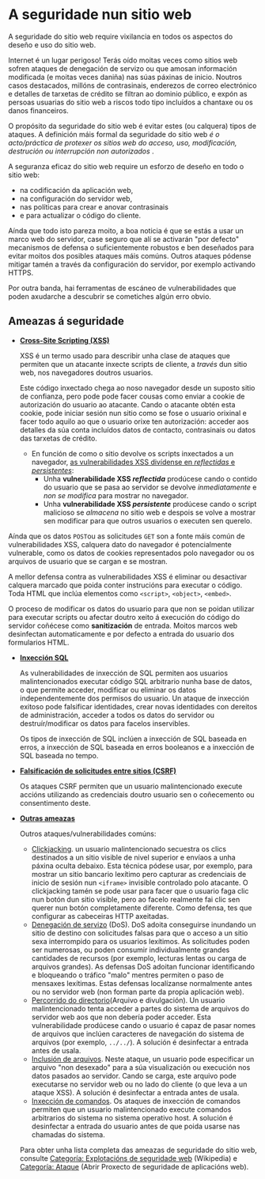 # A seguridade nun sitio web

A seguridade do sitio web require vixilancia en todos os aspectos do deseño e uso do sitio web. 

Internet é un lugar perigoso! Terás oído moitas veces como sitios web sofren ataques de denegación de servizo ou que amosan información modificada (e moitas veces daniña) nas súas páxinas de inicio. Noutros casos destacados, millóns de contrasinais, enderezos de correo electrónico e detalles de tarxetas de crédito se filtran ao dominio público, e expón as persoas usuarias do sitio web a riscos todo tipo incluídos a chantaxe ou os danos financeiros.

O propósito da seguridade do sitio web é evitar estes (ou calquera) tipos de ataques. A definición máis formal da seguridade do sitio web *é o acto/práctica de protexer os sitios web do acceso, uso, modificación, destrución ou interrupción non autorizados* .

A seguranza eficaz do sitio web require un esforzo de deseño en todo o sitio web: 

- na codificación da aplicación web, 
- na configuración do servidor web, 
- nas políticas para crear e anovar contrasinais
- e para actualizar o código do cliente. 

Aínda que todo isto pareza moito, a boa noticia é que se estás a usar un marco web do servidor, case seguro que alí se activarán "por defecto" mecanismos de defensa o suficientemente robustos e ben deseñados para evitar moitos dos posibles ataques máis comúns. Outros ataques pódense mitigar tamén a través da configuración do servidor, por exemplo activando HTTPS. 

Por outra banda, hai ferramentas de escáneo de vulnerabilidades que poden axudarche a descubrir se cometiches algún erro obvio.

## Ameazas á seguridade

- **[Cross-Site Scripting (XSS)](https://developer.mozilla.org/en-US/docs/Learn/Server-side/First_steps/Website_security#cross-site_scripting_xss)**

  XSS é un termo usado para describir unha clase de ataques que permiten que un atacante inxecte scripts de cliente, a *través* dun sitio web, nos navegadores doutros usuarios.

  Este código inxectado chega ao noso navegador desde un suposto sitio de confianza, pero pode pode facer cousas como enviar a cookie de autorización do usuario ao atacante. Cando o atacante obtén esta cookie, pode iniciar sesión nun sitio como se fose o usuario orixinal e facer todo aquilo ao que o usuario orixe ten autorización: acceder aos detalles da súa conta incluídos datos de contacto, contrasinais ou  datos das tarxetas de crédito.

  - En función de como o sitio devolve os scripts inxectados a un navegador, [as vulnerabilidades XSS divídense en *reflectidas* e *persistentes*](https://developer.mozilla.org/en-US/docs/Learn/Server-side/First_steps/Website_security#website_security_threats):
    - Unha **vulnerabilidade XSS *reflectida*** prodúcese cando o contido do usuario que se pasa ao servidor se devolve *inmediatamente* e *non se modifica* para mostrar no navegador. 
    - Unha **vulnerabilidade XSS *persistente*** prodúcese cando o script malicioso se *almacena* no sitio web e despois se volve a mostrar sen modificar para que outros usuarios o executen sen querelo.

Aínda que os datos `POST`ou as solicitudes `GET` son a fonte máis común de vulnerabilidades XSS, calquera dato do navegador é potencialmente vulnerable, como os datos de cookies representados polo navegador ou os arquivos de usuario que se cargan e se mostran.

A mellor defensa contra as vulnerabilidades XSS é eliminar ou desactivar calquera marcado que poida conter instrucións para executar o código. Toda HTML que inclúa elementos como `<script>`, `<object>`, `<embed>`.

O proceso de modificar os datos do usuario para que non se poidan utilizar para executar scripts ou afectar doutro xeito á execución do código do servidor coñécese como **sanitización** de entrada. Moitos marcos web desinfectan automaticamente e por defecto a entrada do usuario dos formularios HTML.

- [**Inxección SQL**](https://developer.mozilla.org/en-US/docs/Learn/Server-side/First_steps/Website_security#sql_injection)

  As vulnerabilidades de inxección de SQL permiten aos usuarios malintencionados executar código SQL arbitrario nunha base de datos, o que permite acceder, modificar ou eliminar os datos independentemente dos permisos do usuario. Un ataque de inxección exitoso pode falsificar identidades, crear novas identidades con dereitos de administración, acceder a todos os datos do servidor ou destruír/modificar os datos para facelos inservibles.

  Os tipos de inxección de SQL inclúen a inxección de SQL baseada en erros, a inxección de SQL baseada en erros booleanos e a inxección de SQL baseada no tempo.

- [**Falsificación de solicitudes entre sitios (CSRF)**](https://developer.mozilla.org/en-US/docs/Learn/Server-side/First_steps/Website_security#cross-site_request_forgery_csrf)

  Os ataques CSRF permiten que un usuario malintencionado execute accións utilizando as credenciais doutro usuario sen o coñecemento ou consentimento deste.

- [**Outras ameazas**](https://developer.mozilla.org/en-US/docs/Learn/Server-side/First_steps/Website_security#other_threats)

  Outros ataques/vulnerabilidades comúns:

  - [Clickjacking](https://www.owasp.org/index.php/Clickjacking). un usuario malintencionado secuestra os clics destinados a un sitio visible de nivel superior e envíaos a unha páxina oculta debaixo. Esta técnica pódese usar, por exemplo, para mostrar un sitio bancario lexítimo pero capturar as credenciais de inicio de sesión nun ``<iframe>`` invisible controlado polo atacante. O clickjacking tamén se pode usar para facer que o usuario faga clic nun botón dun sitio visible, pero ao facelo realmente fai clic sen querer nun botón completamente diferente. Como defensa, tes que configurar as cabeceiras HTTP axeitadas.
  - [Denegación de servizo](https://developer.mozilla.org/en-US/docs/Glossary/Distributed_Denial_of_Service) (DoS). DoS adoita conseguirse inundando un sitio de destino con solicitudes falsas para que o acceso a un sitio sexa interrompido para os usuarios lexítimos. As solicitudes poden ser numerosas, ou poden consumir individualmente grandes cantidades de recursos (por exemplo, lecturas lentas ou carga de arquivos grandes). As defensas DoS adoitan funcionar identificando e bloqueando o tráfico "malo" mentres permiten o paso de mensaxes lexítimas. Estas defensas localízanse normalmente antes ou no servidor web (non forman parte da propia aplicación web).
  - [Percorrido do directorio](https://en.wikipedia.org/wiki/Directory_traversal_attack)(Arquivo e divulgación). Un usuario malintencionado tenta acceder a partes do sistema de arquivos do servidor web aos que non debería poder acceder. Esta vulnerabilidade prodúcese cando o usuario é capaz de pasar nomes de arquivos que inclúen caracteres de navegación do sistema de arquivos (por exemplo, `../../`). A solución é desinfectar a entrada antes de usala.
  - [Inclusión de arquivos](https://en.wikipedia.org/wiki/File_inclusion_vulnerability). Neste ataque, un usuario pode especificar un arquivo "non desexado" para a súa visualización ou execución nos datos pasados ao servidor. Cando se carga, este arquivo pode executarse no servidor web ou no lado do cliente (o que leva a un ataque XSS). A solución é desinfectar a entrada antes de usala.
  - [Inxección de comandos](https://www.owasp.org/index.php/Command_Injection). Os ataques de inxección de comandos permiten que un usuario malintencionado execute comandos arbitrarios do sistema no sistema operativo host. A solución é desinfectar a entrada do usuario antes de que poida usarse nas chamadas do sistema.

  Para obter unha lista completa das ameazas de seguridade do sitio web, consulte [Categoría: Explotacións de seguridade web](https://en.wikipedia.org/wiki/Category:Web_security_exploits) (Wikipedia) e [Categoría: Ataque](https://www.owasp.org/index.php/Category:Attack) (Abrir Proxecto de seguridade de aplicacións web).

